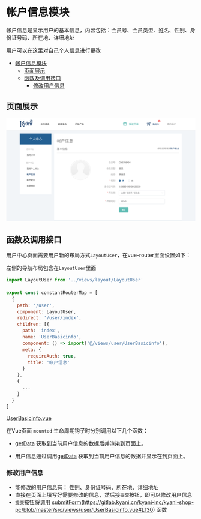 # 帐户信息模块

帐户信息是显示用户的基本信息，内容包括：会员号、会员类型、姓名、性别、身份证号码、所在地、详细地址

用户可以在这里对自己个人信息进行更改

<!-- TOC -->

- [帐户信息模块](#帐户信息模块)
  - [页面展示](#页面展示)
  - [函数及调用接口](#函数及调用接口)
    - [修改用户信息](#修改用户信息)

<!-- /TOC -->

## 页面展示

![image](./images/userBasicinfo.png)

## 函数及调用接口

用户中心页面需要用户新的布局方式`LayoutUser`，在vue-router里面设置如下：

左侧的导航布局包含在`LayoutUser`里面

```js
import LayoutUser from '../views/layout/LayoutUser'

export const constantRouterMap = [
  {
    path: '/user',
    component: LayoutUser,
    redirect: '/user/index',
    children: [{
      path: 'index',
      name: 'UserBasicinfo',
      component: () => import('@/views/user/UserBasicinfo'),
      meta: {
        requireAuth: true,
        title: '帐户信息'
      }
    },
    {
      ...
    }
  }
]
```

[UserBasicinfo.vue](https://gitlab.kyani.cn/kyani-inc/kyani-shop-pc/blob/master/src/views/user/UserBasicinfo.vue)

在Vue页面 `mounted` 生命周期钩子时分别调用以下几个函数：
- [getData](https://gitlab.kyani.cn/kyani-inc/kyani-shop-pc/blob/master/src/views/user/UserBasicinfo.vue#L66) 获取到当前用户信息的数据后并渲染到页面上。

- 用户信息通过调用[getData](https://gitlab.kyani.cn/kyani-inc/kyani-shop-pc/blob/master/src/views/user/UserBasicinfo.vue#L102) 获取到当前用户信息的数据并显示在到页面上。

### 修改用户信息

- 能修改的用户信息有： 性别、身份证号码、所在地、详细地址
- 直接在页面上填写好需要修改的信息，然后接`提交`按钮，即可以修改用户信息
- `提交`按钮将调用 [submitForm]()(https://gitlab.kyani.cn/kyani-inc/kyani-shop-pc/blob/master/src/views/user/UserBasicinfo.vue#L130) 函数 

